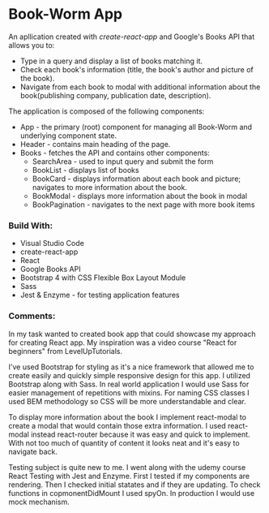 # Book-Worm App
An apllication created with *create-react-app* and Google's Books API that allows you to:
- Type in a query and display a list of books matching it.
- Check each book's information (title, the book's author and picture of the book).
- Navigate from each book to modal with additional information about the book(publishing company, publication date, description).

The application is composed of the following components:
*  App - the primary (root) component for managing all Book-Worm and underlying component state.
* Header - contains main heading of the page.
* Books - fetches the API and contains other components:
    * SearchArea - used to input query and submit the form
    * BookList - displays list of books
    * BookCard - displays information about each book and picture; navigates to more information about the book.
    * BookModal - displays more information about the book in modal
    * BookPagination - navigates to the next page with more book items

### Build With:
- Visual Studio Code
- create-react-app
- React
- Google Books API
- Bootstrap 4 with CSS Flexible Box Layout Module
- Sass
- Jest & Enzyme - for testing application features

### Comments:
In my task wanted to created book app that could showcase my approach for creating React app. My inspiration was a video course "React for beginners" from LevelUpTutorials.

I've used Bootstrap for styling as it's a nice framework that allowed me to create 
easily and quickly simple responsive design for this app. I utilized Bootstrap along with Sass. In real world application I would use Sass for easier management of repetitions with mixins. For naming CSS classes I used BEM methodology so CSS will be more understandable and clear.

To display more information about the book I implement react-modal to create a modal that would contain those extra information. I used react-modal instead react-router because it was easy and quick to implement. With not too much of quantity of content it looks neat and it's easy to navigate back.

Testing subject is quite new to me. I went along with the udemy course React Testing with Jest and Enzyme. First I tested if my components are rendering. Then I checked initial statates and if they are updating. To check functions in copmonentDidMount I used spyOn. In production I would use mock mechanism.

